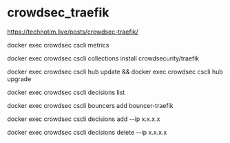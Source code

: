 # crowdsec_traefik

https://technotim.live/posts/crowdsec-traefik/

docker exec crowdsec cscli metrics

docker exec crowdsec cscli collections install crowdsecurity/traefik

docker exec crowdsec cscli hub update && docker exec crowdsec cscli hub upgrade

docker exec crowdsec cscli decisions list

docker exec crowdsec cscli bouncers add bouncer-traefik

docker exec crowdsec cscli decisions add --ip x.x.x.x

docker exec crowdsec cscli decisions delete --ip x.x.x.x